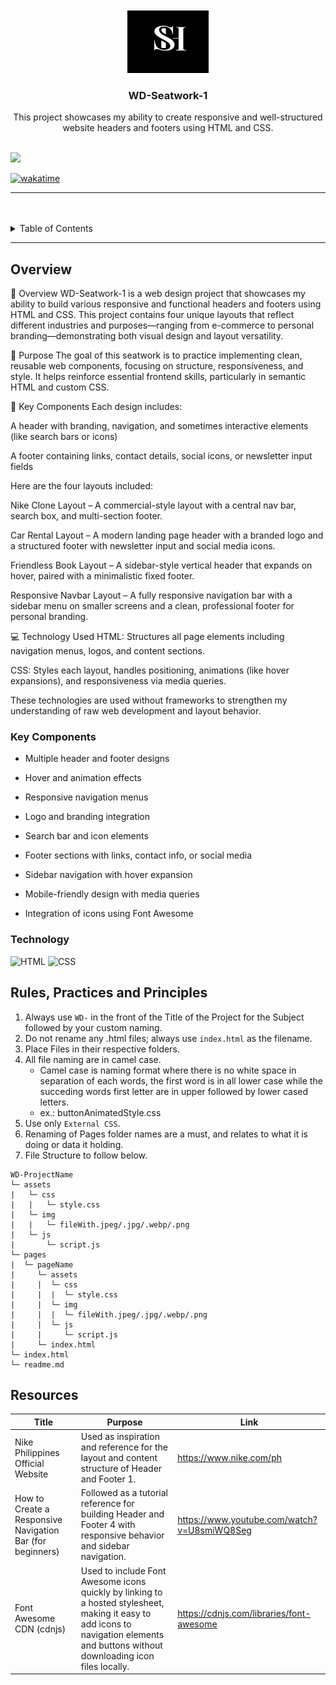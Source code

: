 <a name="readme-top">

<br/>

<br />
<div align="center">
  <a href="https://github.com/chadw1n/">
    <img src="./assets/img/Sherwin Logo White.png" alt="Sherwin Logo" width="130" height="100">
  </a>
  <h3 align="center">WD-Seatwork-1</h3>
</div>
<div align="center">
    This project showcases my ability to create responsive and well-structured website headers and footers using HTML and CSS.
</div>

<br />

![](https://visit-counter.vercel.app/counter.png?page=chadw1n/WD-Seatwork-1)

[![wakatime](https://wakatime.com/badge/user/018dd99a-4985-4f98-8216-6ca6fe2ce0f8/project/63501637-9a31-42f0-960d-4d0ab47977f8.svg)](https://wakatime.com/badge/user/018dd99a-4985-4f98-8216-6ca6fe2ce0f8/project/63501637-9a31-42f0-960d-4d0ab47977f8)

---

<br />
<br />

<details>
  <summary>Table of Contents</summary>
  <ol>
    <li>
      <a href="#overview">Overview</a>
      <ol>
        <li>
          <a href="#key-components">Key Components</a>
        </li>
        <li>
          <a href="#technology">Technology</a>
        </li>
      </ol>
    </li>
    <li>
      <a href="#rule,-practices-and-principles">Rules, Practices and Principles</a>
    </li>
    <li>
      <a href="#resources">Resources</a>
    </li>
  </ol>
</details>

---

## Overview
📄 Overview
WD-Seatwork-1 is a web design project that showcases my ability to build various responsive and functional headers and footers using HTML and CSS. This project contains four unique layouts that reflect different industries and purposes—ranging from e-commerce to personal branding—demonstrating both visual design and layout versatility.

🔎 Purpose
The goal of this seatwork is to practice implementing clean, reusable web components, focusing on structure, responsiveness, and style. It helps reinforce essential frontend skills, particularly in semantic HTML and custom CSS.

🧩 Key Components
Each design includes:

A header with branding, navigation, and sometimes interactive elements (like search bars or icons)

A footer containing links, contact details, social icons, or newsletter input fields

Here are the four layouts included:

Nike Clone Layout – A commercial-style layout with a central nav bar, search box, and multi-section footer.

Car Rental Layout – A modern landing page header with a branded logo and a structured footer with newsletter input and social media icons.

Friendless Book Layout – A sidebar-style vertical header that expands on hover, paired with a minimalistic fixed footer.

Responsive Navbar Layout – A fully responsive navigation bar with a sidebar menu on smaller screens and a clean, professional footer for personal branding.

💻 Technology Used
HTML: Structures all page elements including navigation menus, logos, and content sections.

CSS: Styles each layout, handles positioning, animations (like hover expansions), and responsiveness via media queries.

These technologies are used without frameworks to strengthen my understanding of raw web development and layout behavior.

### Key Components
- Multiple header and footer designs

- Hover and animation effects

- Responsive navigation menus

- Logo and branding integration

- Search bar and icon elements

- Footer sections with links, contact info, or social media

- Sidebar navigation with hover expansion

- Mobile-friendly design with media queries

- Integration of icons using Font Awesome


### Technology
![HTML](https://img.shields.io/badge/HTML-E34F26?style=for-the-badge&logo=html5&logoColor=white)
![CSS](https://img.shields.io/badge/CSS-1572B6?style=for-the-badge&logo=css3&logoColor=white)


## Rules, Practices and Principles
1. Always use `WD-` in the front of the Title of the Project for the Subject followed by your custom naming.
2. Do not rename any .html files; always use `index.html` as the filename.
3. Place Files in their respective folders.
4. All file naming are in camel case.
   - Camel case is naming format where there is no white space in separation of each words, the first word is in all lower case while the succeding words first letter are in upper followed by lower cased letters.
   - ex.: buttonAnimatedStyle.css
5. Use only `External CSS`.
6. Renaming of Pages folder names are a must, and relates to what it is doing or data it holding.
7. File Structure to follow below.

```
WD-ProjectName
└─ assets
|   └─ css
|   |   └─ style.css
|   └─ img
|   |   └─ fileWith.jpeg/.jpg/.webp/.png
|   └─ js
|       └─ script.js
└─ pages
|  └─ pageName
|     └─ assets
|     |  └─ css
|     |  |  └─ style.css
|     |  └─ img
|     |  |  └─ fileWith.jpeg/.jpg/.webp/.png
|     |  └─ js
|     |     └─ script.js
|     └─ index.html
└─ index.html
└─ readme.md
```

## Resources

| Title | Purpose | Link |
|-|-|-|
| Nike Philippines Official Website	 | Used as inspiration and reference for the layout and content structure of Header and Footer 1. | https://www.nike.com/ph |
| How to Create a Responsive Navigation Bar (for beginners)	 | Followed as a tutorial reference for building Header and Footer 4 with responsive behavior and sidebar navigation. | https://www.youtube.com/watch?v=U8smiWQ8Seg |
| Font Awesome CDN (cdnjs) | Used to include Font Awesome icons quickly by linking to a hosted stylesheet, making it easy to add icons to navigation elements and buttons without downloading icon files locally. | https://cdnjs.com/libraries/font-awesome |

